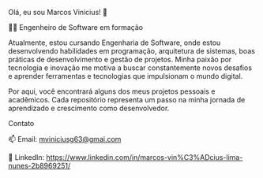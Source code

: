 Olá, eu sou Marcos Vinicius! 👋

👨‍💻 Engenheiro de Software em formação

Atualmente, estou cursando Engenharia de Software, onde estou desenvolvendo habilidades em programação, arquitetura de sistemas, boas práticas de desenvolvimento e gestão de projetos. Minha paixão por tecnologia e inovação me motiva a buscar constantemente novos desafios e aprender ferramentas e tecnologias que impulsionam o mundo digital.

Por aqui, você encontrará alguns dos meus projetos pessoais e acadêmicos. Cada repositório representa um passo na minha jornada de aprendizado e crescimento como desenvolvedor. 

Contato

📫 Email: mviniciusg63@gmai.com

💼 LinkedIn: https://www.linkedin.com/in/marcos-vin%C3%ADcius-lima-nunes-2b8969251/


  



<!---
mviniciusln/mviniciusln is a ✨ special ✨ repository because its `README.md` (this file) appears on your GitHub profile.
You can click the Preview link to take a look at your changes.
--->

